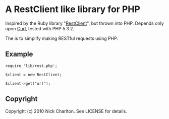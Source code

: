 # A RestClient like library for PHP

Inspired by the Ruby library "[RestClient](http://github.com/archiloque/rest-client)", but thrown into PHP. Depends only upon [Curl](http://uk.php.net/manual/en/book.curl.php), tested with PHP 5.3.2.

The is to simplify making RESTful requests using PHP.

## Example

	require 'lib/rest.php';
	
	$client = new RestClient;
	
	$client->get("url");

## Copyright

Copyright (c) 2010 Nick Charlton. See LICENSE for details.